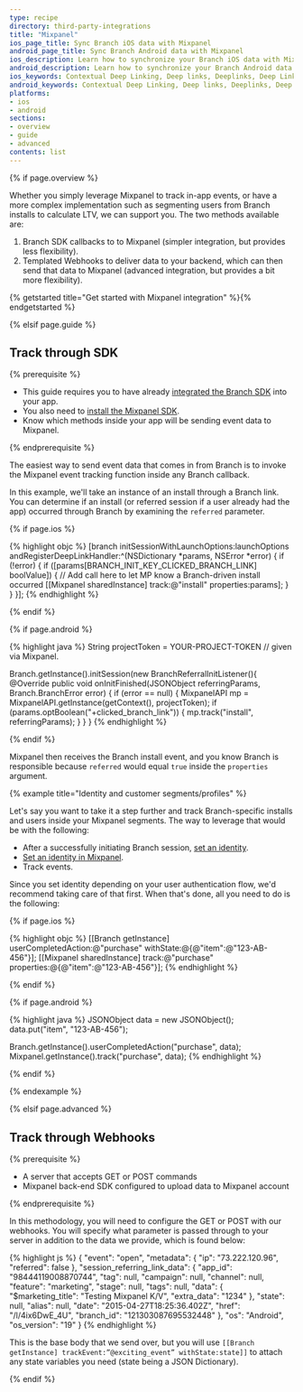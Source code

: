 ```yaml
---
type: recipe
directory: third-party-integrations
title: "Mixpanel"
ios_page_title: Sync Branch iOS data with Mixpanel
android_page_title: Sync Branch Android data with Mixpanel
ios_description: Learn how to synchronize your Branch iOS data with Mixpanel, for example to track in-app events, segment users from Branch installs and calculate LTV.
android_description: Learn how to synchronize your Branch Android data with Mixpanel, for example to track in-app events, segment users from Branch installs and calculate LTV.
ios_keywords: Contextual Deep Linking, Deep links, Deeplinks, Deep Linking, Deeplinking, Deferred Deep Linking, Deferred Deeplinking, Google App Indexing, Google App Invites, Apple Universal Links, Apple Spotlight Search, Facebook App Links, AppLinks, Deepviews, Deep views, Mixpanel, user segmentation, life time value, LTV
android_keywords: Contextual Deep Linking, Deep links, Deeplinks, Deep Linking, Deeplinking, Deferred Deep Linking, Deferred Deeplinking, Google App Indexing, Google App Invites, Apple Universal Links, Apple Spotlight Search, Facebook App Links, AppLinks, Deepviews, Deep views, Mixpanel, user segmentation, life time value, LTV
platforms:
- ios
- android
sections:
- overview
- guide
- advanced
contents: list
---
```


{% if page.overview %}

Whether you simply leverage Mixpanel to track in-app events, or have a more complex implementation such as segmenting users from Branch installs to calculate LTV, we can support you. The two methods available are:

1. Branch SDK callbacks to to Mixpanel (simpler integration, but provides less flexibility).
1. Templated Webhooks to deliver data to your backend, which can then send that data to Mixpanel (advanced integration, but provides a bit more flexibility).

{% getstarted title="Get started with Mixpanel integration" %}{% endgetstarted %}

{% elsif page.guide %}

## Track through SDK

{% prerequisite %}

- This guide requires you to have already [integrated the Branch SDK]({{base.url}}/getting-started/sdk-integration-guide) into your app.
- You also need to [install the Mixpanel SDK](https://mixpanel.com/help/reference/).
- Know which methods inside your app will be sending event data to Mixpanel.

{% endprerequisite %}

The easiest way to send event data that comes in from Branch is to invoke the Mixpanel event tracking function inside any Branch callback.

In this example, we'll take an instance of an install through a Branch link. You can determine if an install (or referred session if a user already had the app) occurred through Branch by examining the `referred` parameter.

{% if page.ios %}

{% highlight objc %}
[branch initSessionWithLaunchOptions:launchOptions andRegisterDeepLinkHandler:^(NSDictionary *params, NSError *error) {
    if (!error) {
        if ([params[BRANCH_INIT_KEY_CLICKED_BRANCH_LINK] boolValue]) {
           // Add call here to let MP know a Branch-driven install occurred
           [[Mixpanel sharedInstance] track:@"install" properties:params];
        }
    }
}];
{% endhighlight %}

{% endif %}

{% if page.android %}

{% highlight java %}
String projectToken = YOUR-PROJECT-TOKEN // given via Mixpanel.

Branch.getInstance().initSession(new BranchReferralInitListener(){
    @Override
    public void onInitFinished(JSONObject referringParams, Branch.BranchError error) {
        if (error == null) {
            MixpanelAPI mp = MixpanelAPI.getInstance(getContext(), projectToken);
            if (params.optBoolean("+clicked_branch_link")) {
                mp.track("install", referringParams);
            }
        }
    }
{% endhighlight %}

{% endif %}

Mixpanel then receives the Branch install event, and you know Branch is responsible because `referred` would equal `true` inside the `properties` argument.

{% example title="Identity and customer segments/profiles" %}

Let's say you want to take it a step further and track Branch-specific installs and users inside your Mixpanel segments. The way to leverage that would be with the following:

- After a successfully initiating Branch session, [set an identity]({{base.url}}/getting-started/growth-attribution#setting-identities).
- [Set an identity in Mixpanel](http://mixpanel.github.io/mixpanel-android/com/mixpanel/android/mpmetrics/MixpanelAPI.html#identify-java.lang.String-).
- Track events.

Since you set identity depending on your user authentication flow, we'd recommend taking care of that first. When that's done, all you need to do is the following:

{% if page.ios %}

{% highlight objc %}
[[Branch getInstance] userCompletedAction:@"purchase" withState:@{@"item":@"123-AB-456"}];
[[Mixpanel sharedInstance] track:@"purchase" properties:@{@"item":@"123-AB-456"}];
{% endhighlight %}

{% endif %}

{% if page.android %}

{% highlight java %}
JSONObject data = new JSONObject();
data.put("item", "123-AB-456");

Branch.getInstance().userCompletedAction("purchase", data);
Mixpanel.getInstance().track("purchase", data);
{% endhighlight %}

{% endif %}

{% endexample %}

{% elsif page.advanced %}

## Track through Webhooks

{% prerequisite %}

- A server that accepts GET or POST commands
- Mixpanel back-end SDK configured to upload data to Mixpanel account

{% endprerequisite %}

In this methodology, you will need to configure the GET or POST with our webhooks. You will specify what parameter is passed through to your server in addition to the data we provide, which is found below: 

{% highlight js %}
{
   "event": "open",
   "metadata": {
      "ip": "73.222.120.96",
      "referred": false
   },
   "session_referring_link_data": {
      "app_id": "98444119008870744",
      "tag": null,
      "campaign": null,
      "channel": null,
      "feature": "marketing",
      "stage": null,
      "tags": null,
   "data": {
      "$marketing_title": "Testing Mixpanel K/V",
      "extra_data": "1234"
   },
      "state": null,
      "alias": null,
      "date": "2015-04-27T18:25:36.402Z",
      "href": "/l/4ix6DwE_4U",
      "branch_id": "121303087695532448"
   },
   "os": "Android",
   "os_version": "19"
}
{% endhighlight %}

This is the base body that we send over, but you will use `[[Branch getInstance] trackEvent:”@exciting_event” withState:state]]` to attach any state variables you need (state being a JSON Dictionary).

{% endif %}